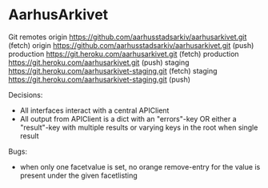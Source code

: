 # AarhusArkivet

Git remotes
origin  https://github.com/aarhusstadsarkiv/aarhusarkivet.git (fetch)
origin  https://github.com/aarhusstadsarkiv/aarhusarkivet.git (push)
production      https://git.heroku.com/aarhusarkivet.git (fetch)
production      https://git.heroku.com/aarhusarkivet.git (push)
staging https://git.heroku.com/aarhusarkivet-staging.git (fetch)
staging https://git.heroku.com/aarhusarkivet-staging.git (push)

Decisions:
- All interfaces interact with a central APIClient
- All output from APIClient is a dict with an "errors"-key OR either a "result"-key with multiple results or varying keys in the root when single result

Bugs:
- when only one facetvalue is set, no orange remove-entry for the value is present under the given facetlisting